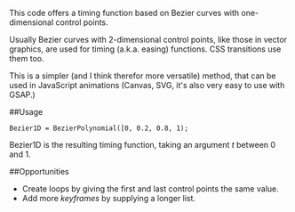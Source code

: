 This code offers a timing function based on Bezier curves with one-dimensional control points.

Usually Bezier curves with 2-dimensional control points, like those in vector graphics, are used for timing (a.k.a. easing) functions. CSS transitions use them too.

This is a simpler (and I think therefor more versatile) method, that can be used in JavaScript animations (Canvas, SVG, it's also very easy to use with GSAP.)

##Usage

	Bezier1D = BezierPolynomial([0, 0.2, 0.8, 1);

Bezier1D is the resulting timing function, taking an argument _t_ between 0 and 1. 

##Opportunities
-	Create loops by giving the first and last control points the same value.
-	Add more _keyframes_ by supplying a longer list. 